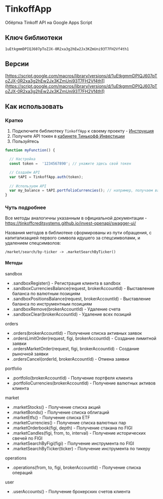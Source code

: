 TinkoffApp
========

Обёртка Tinkoff API на Google Apps Script

## Ключ библиотеки

```
1uEtkgmmDPIQJ607pToZJX-0R2xa3g2hEw2Jx3KZmUni93T7FH2Vf4th1
```

## Версии

[https://script.google.com/macros/library/versions/d/1uEtkgmmDPIQJ607pToZJX-0R2xa3g2hEw2Jx3KZmUni93T7FH2Vf4th1](https://script.google.com/macros/library/versions/d/1uEtkgmmDPIQJ607pToZJX-0R2xa3g2hEw2Jx3KZmUni93T7FH2Vf4th1)

## Как использовать

### Кратко

1. Подключите библиотеку `TinkoffApp` к своему проекту - [Инструкция](https://developers.google.com/apps-script/guide_libraries?hl=ru)
2. Получите API токен в [кабинете Тинькофф Инвестиции](https://www.tinkoff.ru/invest/)
3. Пользуйтесь
```javascript
function myFunction() {

  // Настройка
  const token =  '1234567890'; // укажите здесь свой токен

  // Создаём API
  var tAPI = TinkoffApp.auth(token); 
 
  // Используем API
  var my_balance = tAPI.portfolioCurrencies(); // например, получаем валютные активы
}
```

### Чуть подробнее

Все методы аналогичны указанным в официальной документации - https://tinkoffcreditsystems.github.io/invest-openapi/swagger-ui/

Названия методов в библиотеке сформированы из пути обращения, с капитализацией первого символа идушего за спецсимволами, и удалением спецсимволов:
```
/market/search/by-ticker -> .marketSearchByTicker()
```

#### Методы

sandbox

- .sandboxRegister() - Регистрация клиента в sandbox
- .sandboxCurrenciesBalance(request, brokerAccountId) - Выставление баланса по валютным позициям
- .sandboxPositionsBalance(request, brokerAccountId) - Выставление баланса по инструментным позициям
- .sandboxRemove(brokerAccountId) - Удаление счета
- .sandboxClear(brokerAccountId) - Удаление всех позиций
          
orders

- .orders(brokerAccountId) - Получение списка активных заявок
- .ordersLimitOrder(request, figi, brokerAccountId) - Создание лимитной заявки
- .ordersMarketOrder(request, figi, brokerAccountId) - Создание рыночной заявки
- .ordersCancel(orderId, brokerAccountId) - Отмена заявки

portfolio

- .portfolio(brokerAccountId) - Получение портфеля клиента
- .portfolioCurrencies(brokerAccountId) - Получение валютных активов клиента

market

- .marketStocks() - Получение списка акций
- .marketBonds() - Получение списка облигаций
- .marketEtfs() - Получение списка ETF
- .marketCurrencies() - Получение списка валютных пар
- .marketOrderbook(figi, depth) - Получение стакана по FIGI
- .marketCandles(figi, from, to, interval) - Получение исторических свечей по FIGI
- .marketSearchByFigi(figi) - Получение инструмента по FIGI
- .marketSearchByTicker(ticker) - Получение инструмента по тикеру

operations

- .operations(from, to, figi, brokerAccountId) - Получение списка операций

user

- .userAccounts() - Получение брокерских счетов клиента
